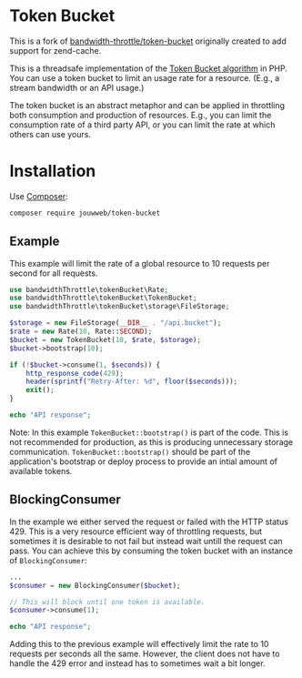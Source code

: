 # Token Bucket

This is a fork of [bandwidth-throttle/token-bucket](https://github.com/bandwidth-throttle/token-bucket) originally created to add support for zend-cache.

This is a threadsafe implementation of the [Token Bucket algorithm](https://en.wikipedia.org/wiki/Token_bucket) in PHP.
You can use a token bucket to limit an usage rate for a resource. (E.g., a stream bandwidth or an API usage.)

The token bucket is an abstract metaphor and can be applied in throttling both consumption and production of resources.
E.g., you can limit the consumption rate of a third party API, or you can limit the rate at which others can use yours.

# Installation
Use [Composer](https://getcomposer.org/):

```sh
composer require jouwweb/token-bucket
```

## Example
This example will limit the rate of a global resource to 10 requests per second for all requests.

```php
use bandwidthThrottle\tokenBucket\Rate;
use bandwidthThrottle\tokenBucket\TokenBucket;
use bandwidthThrottle\tokenBucket\storage\FileStorage;

$storage = new FileStorage(__DIR__ . "/api.bucket");
$rate = new Rate(10, Rate::SECOND);
$bucket = new TokenBucket(10, $rate, $storage);
$bucket->bootstrap(10);

if (!$bucket->consume(1, $seconds)) {
    http_response_code(429);
    header(sprintf("Retry-After: %d", floor($seconds)));
    exit();
}

echo "API response";
```

Note: In this example `TokenBucket::bootstrap()` is part of the code.
This is not recommended for production, as this is producing unnecessary storage communication.
`TokenBucket::bootstrap()` should be part of the application's bootstrap or deploy process to provide an intial amount of available tokens.

## BlockingConsumer
In the example we either served the request or failed with the HTTP status 429.
This is a very resource efficient way of throttling requests, but sometimes it is desirable to not fail but instead wait untill the request can pass.
You can achieve this by consuming the token bucket with an instance of `BlockingConsumer`:

```php
...
$consumer = new BlockingConsumer($bucket);

// This will block until one token is available.
$consumer->consume(1);

echo "API response";
```

Adding this to the previous example will effectively limit the rate to 10 requests per seconds all the same.
However, the client does not have to handle the 429 error and instead has to sometimes wait a bit longer.
